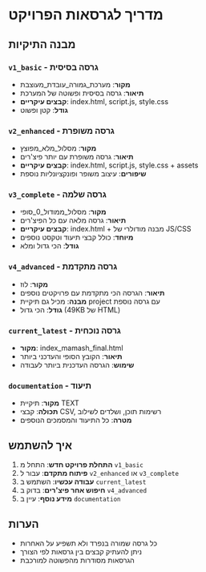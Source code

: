# מדריך לגרסאות הפרויקט

## מבנה התיקיות

### `v1_basic` - גרסה בסיסית
- **מקור**: מערכת_גמורה_עובדת_מעוצבת
- **תיאור**: גרסה בסיסית ופשוטה של המערכת
- **קבצים עיקריים**: index.html, script.js, style.css
- **גודל**: קטן ופשוט

### `v2_enhanced` - גרסה משופרת
- **מקור**: מסלול_מלא_מפוצץ
- **תיאור**: גרסה משופרת עם יותר פיצ'רים
- **קבצים עיקריים**: index.html, script.js, style.css + assets
- **שיפורים**: עיצוב משופר ופונקציונליות נוספת

### `v3_complete` - גרסה שלמה
- **מקור**: מסלול_ממודול_0_סופי
- **תיאור**: גרסה מלאה עם כל הפיצ'רים
- **קבצים עיקריים**: index.html + מבנה מודולרי של JS/CSS
- **מיוחד**: כולל קבצי תיעוד וטקסט נוספים
- **גודל**: הכי גדול ומלא

### `v4_advanced` - גרסה מתקדמת
- **מקור**: לוז
- **תיאור**: הגרסה הכי מתקדמת עם פרויקטים נוספים
- **מבנה**: מכיל גם תיקיית project עם גרסה נוספת
- **גודל**: הכי גדול (49KB של HTML)

### `current_latest` - גרסה נוכחית
- **מקור**: index_mamash_final.html
- **תיאור**: הקובץ הסופי והעדכני ביותר
- **שימוש**: הגרסה העדכנית ביותר לעבודה

### `documentation` - תיעוד
- **מקור**: תיקיית TEXT
- **תכולה**: קבצי CSV, רשימות תוכן, ושלדים לשילוב
- **מטרה**: כל התיעוד והמסמכים הנוספים

## איך להשתמש

1. **התחלת פרויקט חדש**: התחל מ `v1_basic`
2. **פיתוח מתקדם**: עבור ל `v2_enhanced` או `v3_complete`
3. **עבודה עכשיו**: השתמש ב `current_latest`
4. **חיפוש אחר פיצ'רים**: בדוק ב `v4_advanced`
5. **מידע נוסף**: עיין ב `documentation`

## הערות

- כל גרסה שמורה בנפרד ולא תשפיע על האחרות
- ניתן להעתיק קבצים בין גרסאות לפי הצורך
- הגרסאות מסודרות מהפשוטה למורכבת 